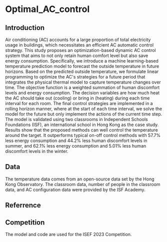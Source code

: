 # Optimal_AC_control

## Introduction

Air conditioning (AC) accounts for a large proportion of total electricity usage in buildings, which necessitates an efficient AC automatic control strategy. This study proposes an optimization-based dynamic AC control system that aims to not only retain human comfort level but also save energy consumption. Specifically, we introduce a machine learning-based temperature prediction model to forecast the outside temperature in future horizons. Based on the predicted outside temperature, we formulate linear programming to optimize the AC's strategies for a future period that integrates the physical thermal model to capture temperature changes over time. The objective function is a weighted summation of human discomfort levels and energy consumption. The decision variables are how much heat the AC should take out (cooling) or bring in (heating) during each time interval for each room. The final control strategies are implemented in a rolling horizon manner, where at the start of each time interval, we solve the model for the future but only implement the actions of the current time step. The model is validated using two classrooms in Independent Schools Foundations (ISF), an international school in Hong Kong as the case study. Results show that the proposed methods can well control the temperature around the target. It outperforms typical on-off control methods with 57.7% less energy consumption and 44.2% less human discomfort levels in summer, and 62.1% less energy consumption and 5.01% less human discomfort levels in the winter. 

## Data

The temperature data comes from an open-source data set by the Hong Kong Observatory. The classroom data, number of people in the classroom data, and AC configuration data were provided by the ISF Academy.

## Referrence

## Competition

The model and code are used for the ISEF 2023 Competition.
